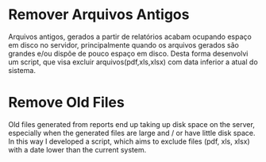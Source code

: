 # Remover Arquivos Antigos

Arquivos antigos, gerados a partir de relatórios acabam ocupando espaço em disco no servidor, principalmente quando os arquivos
gerados são grandes e/ou dispõe de pouco espaço em disco. Desta forma desenvolvi um script, que visa excluir arquivos(pdf,xls,xlsx) com data inferior a atual do sistema.

# Remove Old Files

Old files generated from reports end up taking up disk space on the server, especially when the generated files are large and / or
have little disk space. In this way I developed a script, which aims to exclude files (pdf, xls, xlsx) with a date lower than the 
current system. 
